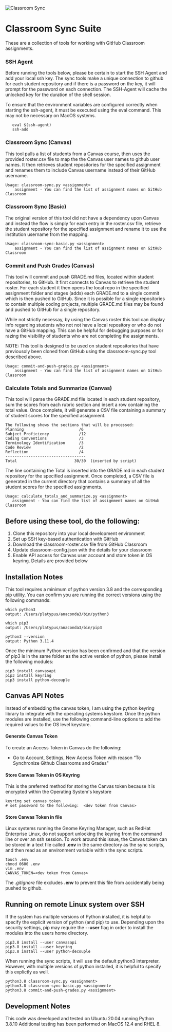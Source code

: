 ![Classroom Sync](images/classroom-sync.png)
# Classroom Sync Suite
These are a collection of tools for working with GitHub Classroom assignments.  

### SSH Agent
Before running the tools below, please be certain to start the SSH Agent and add your local ssh key. The sync tools make a unique connection to github for each student repository and if there is a password on the key, it will prompt for the password on each connection.  The SSH-Agent will cache the unlocked key for the duration of the shell session.

To ensure that the environment variables are configured correctly when starting the ssh-agent, it must be executed using the eval command. This may not be necessary on MacOS systems.

```
   eval $(ssh-agent)
   ssh-add
```

### Classroom Sync (Canvas)
This tool pulls a list of students from a Canvas course, then uses the provided roster.csv file to map the the Canvas user names to github user names. It then retrieves student repositories for the specified assignment and renames them to include Canvas username instead of their GitHub username.

```
Usage: classroom-sync.py <assignment> 
    assignment - You can find the list of assignment names on GitHub Classroom
```

### Classroom Sync (Basic)
The original version of this tool did not have a dependency upon Canvas and instead the flow is simply for each entry in the roster.csv file, retrieve the student repository for the specified assignment and rename it to use the institution username from the mapping.  

```
Usage: classroom-sync-basic.py <assignment> 
    assignment - You can find the list of assignment names on GitHub Classroom
```

### Commit and Push Grades (Canvas)
This tool will commit and push GRADE.md files, located within student repositories, to GitHub.  It first connects to Canvas to retrieve the student roster. For each student it then opens the local repo in the specified assignment folder and stages (adds) each GRADE.md to a single commit which is then pushed to GitHub. Since it is possible for a single repositories to contain multiple coding projects, multiple GRADE.md files may be found and pushed to GitHub for a single repository.

While not strictly necessay, by using the Canvas roster this tool can display info regarding students who not not have a local repository or who do not have a GitHub mapping. This can be helpful for debugging purposes or for razing the visibility of students who are not completing the assignments.

NOTE:  This tool is designed to be used on student repositories that have previousoly been cloned from GitHub using the classroom-sync.py tool described above.

```
Usage: commit-and-push-grades.py <assignment> 
    assignment - You can find the list of assignment names on GitHub Classroom
```

### Calculate Totals and Summarize (Canvas)
This tool will parse the GRADE.md file located in each student repository, sum the scores from each rubric section and insert a row containing the total value. Once complete, it will generate a CSV file containing a summary of student scores for the specified assignment.

```
The following shows the sections that will be processed:  
Planning                        /6  
Subject Proficiency             /12  
Coding Conventions              /3  
Terminology Identification      /3  
Code Review                     /2  
Reflection                      /4  
-----------------------------------  
Total                         30/30  (inserted by script)
```

The line containing the Total is inserted into the GRADE.md in each student repository for the specified assignment.  Once completed, a CSV file is generated in the current directory that contains a summary of all the student scores for the specified assignments.
```
Usage: calculate_totals_and_summarize.py <assignment> 
   assignment - You can find the list of assignment names on GitHub Classroom
```

## Before using these tool, do the following:
1. Clone this repository into your local development environment
2. Set up SSH key-based authentication with GitHub  
3. Download the classroom-roster.csv file from GitHub Classroom  
4. Update classroom-config.json with the details for your classroom  
5. Enable API access for Canvas user account and store token in OS keyring. Details are provided below

## Installation Notes
This tool requires a minimum of python version 3.8 and the corresponding pip utility. You can confirm you are running the correct versions using the following commands:
```
which python3
output: /Users/platypus/anaconda3/bin/python3

which pip3
output: /Users/platypus/anaconda3/bin/pip3

python3 --version
output: Python 3.11.4
```

Once the minimum Python version has been confirmed and that the version of pip3 is in the same folder as the active version of python, please install the following modules:
```
pip3 install canvasapi
pip3 install keyring
pip3 install python-decouple
```

## Canvas API Notes
Instead of embedding the canvas token, I am using the python keyring library to integrate with the operating systems keystore.  Once the python modules are installed, use the following command-line options to add the required values to the OS level keystore.  

#### Generate Canvas Token
To create an Access Token in Canvas do the following:
- Go to Account, Settings, New Access Token with reason “To Synchronize Github Classrooms and Grades"

#### Store Canvas Token in OS Keyring
This is the preferred method for storing the Canvas token because it is encrypted within the Operating System's keystore
```
keyring set canvas token
# set password to the following:  <dev token from Canvas>
```
#### Store Canvas Token in file
Linux systems running the Gnome Keyring Manager, such as RedHat Enterprise Linux, do not support unlocking the keyring from the command line or over an ssh session. To work around this issue, the Canvas token can be stored in a text file called **.env** in the same directory as the sync scripts, and then read as an environment variable within the sync scripts.
```
touch .env
chmod 0600 .env
vim .env
CANVAS_TOKEN=<dev token from Canvas>
```
The *.gitignore* file excludes **.env** to prevent this file from accidentally being pushed to github.

## Running on remote Linux system over SSH
If the system has multiple versions of Python installed, it is helpful to specify the explicit version of python (and pip) to use. Depending upon the security settings, pip may require the **--user** flag in order to install the modules into the users home directory.
```
pip3.8 install --user canvasapi
pip3.8 install --user keyring
pip3.8 install --user python-decouple
```

When running the sync scripts, it will use the default python3 interpreter. However, with multiple versions of python installed, it is helpful to specify this explictly as well.

```
python3.8 classroom-sync.py <assignment>
python3.8 classroom-sync-basic.py <assignment>
python3.8 commit-and-push-grades.py <assignment>
```

## Development Notes
This code was developed and tested on Ubuntu 20.04 running Python 3.8.10
Additional testing has been performed on MacOS 12.4 and RHEL 8.



